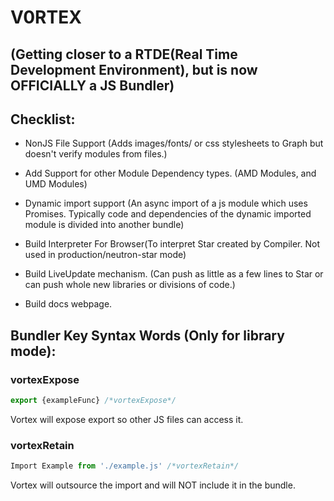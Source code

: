 # V0RTEX 

## (Getting closer to a RTDE(Real Time Development Environment), but is now OFFICIALLY a JS Bundler)

## Checklist:


- NonJS File Support (Adds images/fonts/ or css stylesheets to Graph but doesn't verify modules from files.)

- Add Support for other Module Dependency types. (AMD Modules, and UMD Modules)
 - Dynamic import support (An async import of a js module which uses Promises. Typically code and dependencies of the dynamic imported module is divided into another bundle)

- Build Interpreter For Browser(To interpret Star created by Compiler. Not used in production/neutron-star mode)

- Build LiveUpdate mechanism. (Can push as little as a few lines to Star or can push whole new libraries or divisions of code.)

- Build docs webpage.

## Bundler Key Syntax Words (Only for library mode):

### vortexExpose

```javascript
export {exampleFunc} /*vortexExpose*/
``` 

Vortex will expose export so other JS files can access it.

### vortexRetain

```javascript
Import Example from './example.js' /*vortexRetain*/
```

Vortex will outsource the import and will NOT include it in the bundle.

